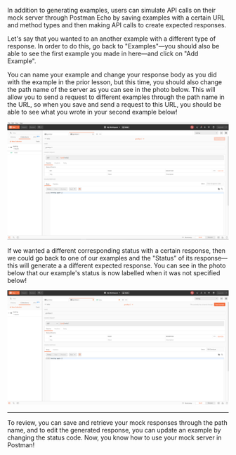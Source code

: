 <!--title={Simulating API calls}-->

In addition to generating examples, users can simulate API calls on their mock server through Postman Echo by saving examples with a certain URL and method types and then making API calls to create expected responses.  

Let's say that you wanted to an another example with a different type of response. In order to do this, go back to "Examples"—you should also be able to see the first example you made in here—and click on "Add Example".

You can name your example and change your response body as you did with the example in the prior lesson, but this time, you should also change the path name of the server as you can see in the photo below. This will allow you to send a request to different examples through the path name in the URL, so when you save and send a request to this URL, you should be able to see what you wrote in your second example below!

![generating-examples-2](generating-examples-2.png)

If we wanted a different corresponding status with a certain response, then we could go back to one of our examples and the "Status" of its response—this will generate a a different expected response. You can see in the photo below that our example's status is now labelled when it was not specified below!

![simulating-api-calls-1](simulating-api-calls-1.png)

---

To review, you can save and retrieve your mock responses through the path name, and to edit the generated response, you can update an example by changing the status code. Now, you know how to use your mock server in Postman!

